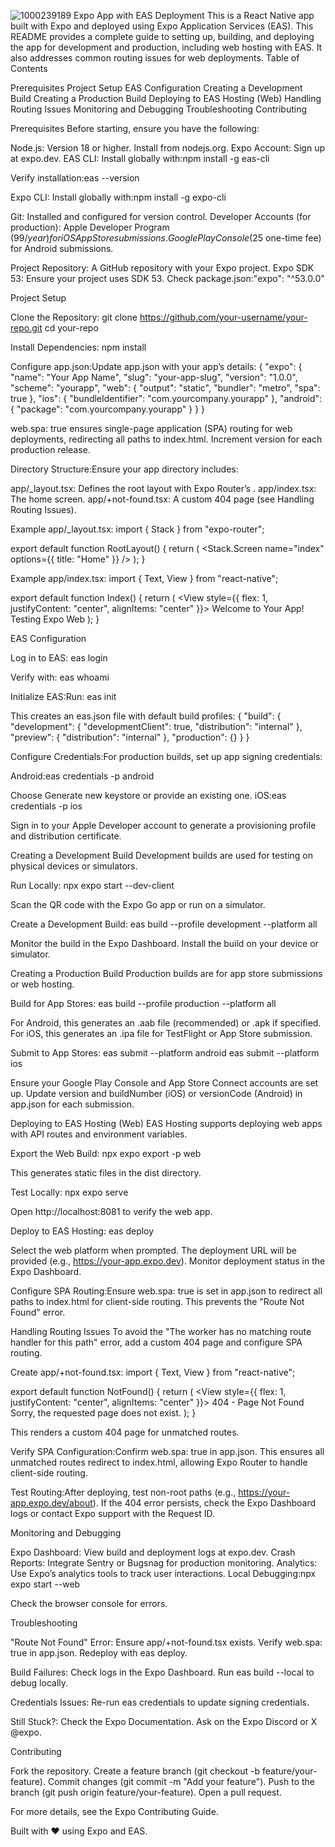 ![1000239189](https://github.com/user-attachments/assets/34ce886c-0630-4e5d-a0a7-fdb7d2d2e84b)
Expo App with EAS Deployment
This is a React Native app built with Expo and deployed using Expo Application Services (EAS). This README provides a complete guide to setting up, building, and deploying the app for development and production, including web hosting with EAS. It also addresses common routing issues for web deployments.
Table of Contents

Prerequisites
Project Setup
EAS Configuration
Creating a Development Build
Creating a Production Build
Deploying to EAS Hosting (Web)
Handling Routing Issues
Monitoring and Debugging
Troubleshooting
Contributing

Prerequisites
Before starting, ensure you have the following:

Node.js: Version 18 or higher. Install from nodejs.org.
Expo Account: Sign up at expo.dev.
EAS CLI: Install globally with:npm install -g eas-cli

Verify installation:eas --version


Expo CLI: Install globally with:npm install -g expo-cli


Git: Installed and configured for version control.
Developer Accounts (for production):
Apple Developer Program ($99/year) for iOS App Store submissions.
Google Play Console ($25 one-time fee) for Android submissions.


Project Repository: A GitHub repository with your Expo project.
Expo SDK 53: Ensure your project uses SDK 53. Check package.json:"expo": "^53.0.0"



Project Setup

Clone the Repository:
git clone https://github.com/your-username/your-repo.git
cd your-repo


Install Dependencies:
npm install


Configure app.json:Update app.json with your app’s details:
{
  "expo": {
    "name": "Your App Name",
    "slug": "your-app-slug",
    "version": "1.0.0",
    "scheme": "yourapp",
    "web": {
      "output": "static",
      "bundler": "metro",
      "spa": true
    },
    "ios": {
      "bundleIdentifier": "com.yourcompany.yourapp"
    },
    "android": {
      "package": "com.yourcompany.yourapp"
    }
  }
}


web.spa: true ensures single-page application (SPA) routing for web deployments, redirecting all paths to index.html.
Increment version for each production release.


Directory Structure:Ensure your app directory includes:

app/_layout.tsx: Defines the root layout with Expo Router’s <Stack />.
app/index.tsx: The home screen.
app/+not-found.tsx: A custom 404 page (see Handling Routing Issues).

Example app/_layout.tsx:
import { Stack } from "expo-router";

export default function RootLayout() {
  return (
    <Stack>
      <Stack.Screen name="index" options={{ title: "Home" }} />
    </Stack>
  );
}

Example app/index.tsx:
import { Text, View } from "react-native";

export default function Index() {
  return (
    <View style={{ flex: 1, justifyContent: "center", alignItems: "center" }}>
      <Text>Welcome to Your App!</Text>
      <Text>Testing Expo Web</Text>
    </View>
  );
}



EAS Configuration

Log in to EAS:
eas login

Verify with:
eas whoami


Initialize EAS:Run:
eas init

This creates an eas.json file with default build profiles:
{
  "build": {
    "development": {
      "developmentClient": true,
      "distribution": "internal"
    },
    "preview": {
      "distribution": "internal"
    },
    "production": {}
  }
}


Configure Credentials:For production builds, set up app signing credentials:

Android:eas credentials -p android

Choose Generate new keystore or provide an existing one.
iOS:eas credentials -p ios

Sign in to your Apple Developer account to generate a provisioning profile and distribution certificate.



Creating a Development Build
Development builds are used for testing on physical devices or simulators.

Run Locally:
npx expo start --dev-client

Scan the QR code with the Expo Go app or run on a simulator.

Create a Development Build:
eas build --profile development --platform all


Monitor the build in the Expo Dashboard.
Install the build on your device or simulator.



Creating a Production Build
Production builds are for app store submissions or web hosting.

Build for App Stores:
eas build --profile production --platform all


For Android, this generates an .aab file (recommended) or .apk if specified.
For iOS, this generates an .ipa file for TestFlight or App Store submission.


Submit to App Stores:
eas submit --platform android
eas submit --platform ios


Ensure your Google Play Console and App Store Connect accounts are set up.
Update version and buildNumber (iOS) or versionCode (Android) in app.json for each submission.



Deploying to EAS Hosting (Web)
EAS Hosting supports deploying web apps with API routes and environment variables.

Export the Web Build:
npx expo export -p web

This generates static files in the dist directory.

Test Locally:
npx expo serve

Open http://localhost:8081 to verify the web app.

Deploy to EAS Hosting:
eas deploy


Select the web platform when prompted.
The deployment URL will be provided (e.g., https://your-app.expo.dev).
Monitor deployment status in the Expo Dashboard.


Configure SPA Routing:Ensure web.spa: true is set in app.json to redirect all paths to index.html for client-side routing. This prevents the "Route Not Found" error.


Handling Routing Issues
To avoid the "The worker has no matching route handler for this path" error, add a custom 404 page and configure SPA routing.

Create app/+not-found.tsx:
import { Text, View } from "react-native";

export default function NotFound() {
  return (
    <View style={{ flex: 1, justifyContent: "center", alignItems: "center" }}>
      <Text>404 - Page Not Found</Text>
      <Text>Sorry, the requested page does not exist.</Text>
    </View>
  );
}

This renders a custom 404 page for unmatched routes.

Verify SPA Configuration:Confirm web.spa: true in app.json. This ensures all unmatched routes redirect to index.html, allowing Expo Router to handle client-side routing.

Test Routing:After deploying, test non-root paths (e.g., https://your-app.expo.dev/about). If the 404 error persists, check the Expo Dashboard logs or contact Expo support with the Request ID.


Monitoring and Debugging

Expo Dashboard: View build and deployment logs at expo.dev.
Crash Reports: Integrate Sentry or Bugsnag for production monitoring.
Analytics: Use Expo’s analytics tools to track user interactions.
Local Debugging:npx expo start --web

Check the browser console for errors.

Troubleshooting

"Route Not Found" Error:
Ensure app/+not-found.tsx exists.
Verify web.spa: true in app.json.
Redeploy with eas deploy.


Build Failures:
Check logs in the Expo Dashboard.
Run eas build --local to debug locally.


Credentials Issues:
Re-run eas credentials to update signing credentials.


Still Stuck?:
Check the Expo Documentation.
Ask on the Expo Discord or X @expo.



Contributing

Fork the repository.
Create a feature branch (git checkout -b feature/your-feature).
Commit changes (git commit -m "Add your feature").
Push to the branch (git push origin feature/your-feature).
Open a pull request.

For more details, see the Expo Contributing Guide.

Built with ❤️ using Expo and EAS.
